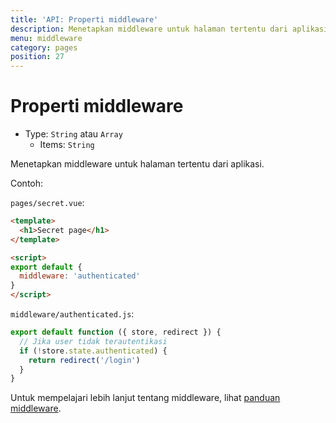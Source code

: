 ```yaml
---
title: 'API: Properti middleware'
description: Menetapkan middleware untuk halaman tertentu dari aplikasi.
menu: middleware
category: pages
position: 27
---
```


# Properti middleware

- Type: `String` atau `Array`
    - Items: `String`

Menetapkan middleware untuk halaman tertentu dari aplikasi.

Contoh:

`pages/secret.vue`:

```html
<template>
  <h1>Secret page</h1>
</template>

<script>
export default {
  middleware: 'authenticated'
}
</script>
```

`middleware/authenticated.js`:

```js
export default function ({ store, redirect }) {
  // Jika user tidak terautentikasi
  if (!store.state.authenticated) {
    return redirect('/login')
  }
}
```

Untuk mempelajari lebih lanjut tentang middleware, lihat [panduan middleware](/guide/routing#middleware).
